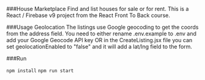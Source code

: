 ###House Marketplace
Find and list houses for sale or for rent. 
This is a React / Firebase v9 project from the React Front To Back course.

###Usage
Geolocation
The listings use Google geocoding to get the coords from the address field. You need to either rename .env.example to .env and add your Google Geocode API key OR in the CreateListing.jsx file you can set geolocationEnabled to "false" and it will add a lat/lng field to the form.

###Run

```npm install```
```npm run start```

